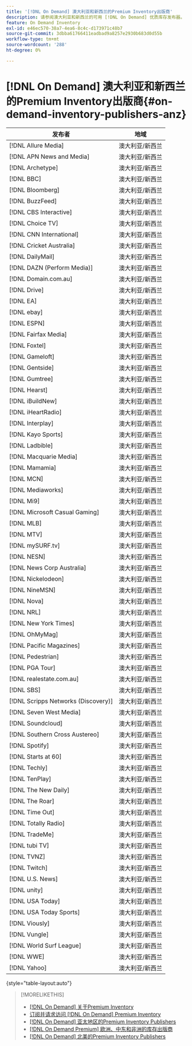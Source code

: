 ```yaml
---
title: '[!DNL On Demand] 澳大利亚和新西兰的Premium Inventory出版商'
description: 请参阅澳大利亚和新西兰的可用 [!DNL On Demand] 优质库存发布器。
feature: On Demand Inventory
exl-id: e46ec570-38a7-4ea6-8c4c-d173971c48b7
source-git-commit: 3dbba61766411eadbad9a8257e2930b683d0d55b
workflow-type: tm+mt
source-wordcount: '288'
ht-degree: 0%

---
```


# [!DNL On Demand] 澳大利亚和新西兰的Premium Inventory出版商{#on-demand-inventory-publishers-anz}

<!-- get from Amanda Cabrera <acabrera@adobe.com> -->

| 发布者 | 地域 |
|------------------------------|--------------|
| [!DNL Allure Media] | 澳大利亚/新西兰 |
| [!DNL APN News and Media] | 澳大利亚/新西兰 |
| [!DNL Archetype] | 澳大利亚/新西兰 |
| [!DNL BBC] | 澳大利亚/新西兰 |
| [!DNL Bloomberg] | 澳大利亚/新西兰 |
| [!DNL BuzzFeed] | 澳大利亚/新西兰 |
| [!DNL CBS Interactive] | 澳大利亚/新西兰 |
| [!DNL Choice TV] | 澳大利亚/新西兰 |
| [!DNL CNN International] | 澳大利亚/新西兰 |
| [!DNL Cricket Australia] | 澳大利亚/新西兰 |
| [!DNL DailyMail] | 澳大利亚/新西兰 |
| [!DNL DAZN (Perform Media)] | 澳大利亚/新西兰 |
| [!DNL Domain.com.au] | 澳大利亚/新西兰 |
| [!DNL Drive] | 澳大利亚/新西兰 |
| [!DNL EA] | 澳大利亚/新西兰 |
| [!DNL ebay] | 澳大利亚/新西兰 |
| [!DNL ESPN] | 澳大利亚/新西兰 |
| [!DNL Fairfax Media] | 澳大利亚/新西兰 |
| [!DNL Foxtel] | 澳大利亚/新西兰 |
| [!DNL Gameloft] | 澳大利亚/新西兰 |
| [!DNL Gentside] | 澳大利亚/新西兰 |
| [!DNL Gumtree] | 澳大利亚/新西兰 |
| [!DNL Hearst] | 澳大利亚/新西兰 |
| [!DNL iBuildNew] | 澳大利亚/新西兰 |
| [!DNL iHeartRadio] | 澳大利亚/新西兰 |
| [!DNL Interplay] | 澳大利亚/新西兰 |
| [!DNL Kayo Sports] | 澳大利亚/新西兰 |
| [!DNL Ladbible] | 澳大利亚/新西兰 |
| [!DNL Macquarie Media] | 澳大利亚/新西兰 |
| [!DNL Mamamia] | 澳大利亚/新西兰 |
| [!DNL MCN] | 澳大利亚/新西兰 |
| [!DNL Mediaworks] | 澳大利亚/新西兰 |
| [!DNL Mi9] | 澳大利亚/新西兰 |
| [!DNL Microsoft Casual Gaming] | 澳大利亚/新西兰 |
| [!DNL MLB] | 澳大利亚/新西兰 |
| [!DNL MTV] | 澳大利亚/新西兰 |
| [!DNL mySURF.tv] | 澳大利亚/新西兰 |
| [!DNL NESN] | 澳大利亚/新西兰 |
| [!DNL News Corp Australia] | 澳大利亚/新西兰 |
| [!DNL Nickelodeon] | 澳大利亚/新西兰 |
| [!DNL NineMSN] | 澳大利亚/新西兰 |
| [!DNL Nova] | 澳大利亚/新西兰 |
| [!DNL NRL] | 澳大利亚/新西兰 |
| [!DNL New York Times] | 澳大利亚/新西兰 |
| [!DNL OhMyMag] | 澳大利亚/新西兰 |
| [!DNL Pacific Magazines] | 澳大利亚/新西兰 |
| [!DNL Pedestrian] | 澳大利亚/新西兰 |
| [!DNL PGA Tour] | 澳大利亚/新西兰 |
| [!DNL realestate.com.au] | 澳大利亚/新西兰 |
| [!DNL SBS] | 澳大利亚/新西兰 |
| [!DNL Scripps Networks (Discovery)] | 澳大利亚/新西兰 |
| [!DNL Seven West Media] | 澳大利亚/新西兰 |
| [!DNL Soundcloud] | 澳大利亚/新西兰 |
| [!DNL Southern Cross Austereo] | 澳大利亚/新西兰 |
| [!DNL Spotify] | 澳大利亚/新西兰 |
| [!DNL Starts at 60] | 澳大利亚/新西兰 |
| [!DNL Techly] | 澳大利亚/新西兰 |
| [!DNL TenPlay] | 澳大利亚/新西兰 |
| [!DNL The New Daily] | 澳大利亚/新西兰 |
| [!DNL The Roar] | 澳大利亚/新西兰 |
| [!DNL Time Out] | 澳大利亚/新西兰 |
| [!DNL Totally Radio] | 澳大利亚/新西兰 |
| [!DNL TradeMe] | 澳大利亚/新西兰 |
| [!DNL tubi TV] | 澳大利亚/新西兰 |
| [!DNL TVNZ] | 澳大利亚/新西兰 |
| [!DNL Twitch] | 澳大利亚/新西兰 |
| [!DNL U.S. News] | 澳大利亚/新西兰 |
| [!DNL unity] | 澳大利亚/新西兰 |
| [!DNL USA Today] | 澳大利亚/新西兰 |
| [!DNL USA Today Sports] | 澳大利亚/新西兰 |
| [!DNL Viously] | 澳大利亚/新西兰 |
| [!DNL Vungle] | 澳大利亚/新西兰 |
| [!DNL World Surf League] | 澳大利亚/新西兰 |
| [!DNL WWE] | 澳大利亚/新西兰 |
| [!DNL Yahoo] | 澳大利亚/新西兰 |

{style=&quot;table-layout:auto&quot;}

>[!MORELIKETHIS]
>
>* [ [!DNL On Demand] 关于Premium Inventory](on-demand-inventory-about.md)
>* [订阅并请求访问 [!DNL On Demand] Premium Inventory](on-demand-inventory-subscribe.md)
>* [[!DNL On Demand] 亚太地区的Premium Inventory Publishers](on-demand-inventory-publishers-apac.md)
>* [[!DNL On Demand Premium] 欧洲、中东和非洲的库存出版商](on-demand-inventory-publishers-emea.md)
>* [[!DNL On Demand] 北美的Premium Inventory Publishers](on-demand-inventory-publishers-na.md)

